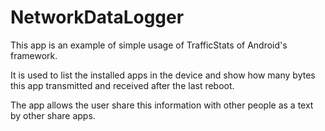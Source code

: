 # NetworkDataLogger

This app is an example of simple usage of TrafficStats of Android's framework.

It is used to list the installed apps in the device and show how many bytes this app transmitted and received after 
the last reboot.

The app allows the user share this information with other people as a text by other share apps.
